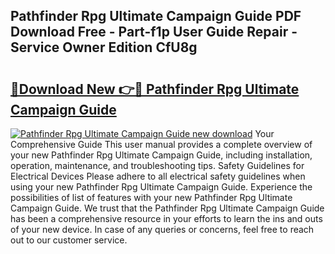 ## Pathfinder Rpg Ultimate Campaign Guide PDF Download Free - Part-f1p User Guide Repair - Service Owner Edition CfU8g

# <h2><a href="http://bc56406.oget.top/?id=Pathfinder+Rpg+Ultimate+Campaign+Guide">🔗Download New 👉🔴 Pathfinder Rpg Ultimate Campaign Guide</a></h2>

[![Pathfinder Rpg Ultimate Campaign Guide new download](https://i.imgur.com/5g1atiW.png)](http://bc56406.oget.top/?id=Pathfinder+Rpg+Ultimate+Campaign+Guide)
Your Comprehensive Guide This user manual provides a complete overview of your new Pathfinder Rpg Ultimate Campaign Guide, including installation, operation, maintenance, and troubleshooting tips. Safety Guidelines for Electrical Devices Please adhere to all electrical safety guidelines when using your new Pathfinder Rpg Ultimate Campaign Guide. Experience the possibilities of list of features with your new Pathfinder Rpg Ultimate Campaign Guide. We trust that the Pathfinder Rpg Ultimate Campaign Guide has been a comprehensive resource in your efforts to learn the ins and outs of your new device. In case of any queries or concerns, feel free to reach out to our customer service.
